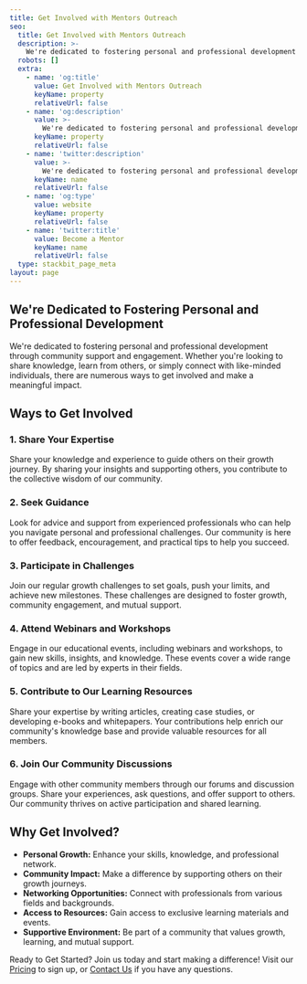 ```yaml
---
title: Get Involved with Mentors Outreach
seo:
  title: Get Involved with Mentors Outreach
  description: >-
    We're dedicated to fostering personal and professional development through community support and engagement.
  robots: []
  extra:
    - name: 'og:title'
      value: Get Involved with Mentors Outreach
      keyName: property
      relativeUrl: false
    - name: 'og:description'
      value: >-
        We're dedicated to fostering personal and professional development through community support and engagement.
      keyName: property
      relativeUrl: false
    - name: 'twitter:description'
      value: >-
        We're dedicated to fostering personal and professional development through community support and engagement.
      keyName: name
      relativeUrl: false
    - name: 'og:type'
      value: website
      keyName: property
      relativeUrl: false
    - name: 'twitter:title'
      value: Become a Mentor
      keyName: name
      relativeUrl: false
  type: stackbit_page_meta
layout: page
---
```

## We're Dedicated to Fostering Personal and Professional Development

We're dedicated to fostering personal and professional development through community support and engagement. Whether you're looking to share knowledge, learn from others, or simply connect with like-minded individuals, there are numerous ways to get involved and make a meaningful impact.

## Ways to Get Involved

### 1. Share Your Expertise
Share your knowledge and experience to guide others on their growth journey. By sharing your insights and supporting others, you contribute to the collective wisdom of our community.

### 2. Seek Guidance
Look for advice and support from experienced professionals who can help you navigate personal and professional challenges. Our community is here to offer feedback, encouragement, and practical tips to help you succeed.

### 3. Participate in Challenges
Join our regular growth challenges to set goals, push your limits, and achieve new milestones. These challenges are designed to foster growth, community engagement, and mutual support.

### 4. Attend Webinars and Workshops
Engage in our educational events, including webinars and workshops, to gain new skills, insights, and knowledge. These events cover a wide range of topics and are led by experts in their fields.

### 5. Contribute to Our Learning Resources
Share your expertise by writing articles, creating case studies, or developing e-books and whitepapers. Your contributions help enrich our community's knowledge base and provide valuable resources for all members.

### 6. Join Our Community Discussions
Engage with other community members through our forums and discussion groups. Share your experiences, ask questions, and offer support to others. Our community thrives on active participation and shared learning.

## Why Get Involved?

- **Personal Growth:** Enhance your skills, knowledge, and professional network.
- **Community Impact:** Make a difference by supporting others on their growth journeys.
- **Networking Opportunities:** Connect with professionals from various fields and backgrounds.
- **Access to Resources:** Gain access to exclusive learning materials and events.
- **Supportive Environment:** Be part of a community that values growth, learning, and mutual support.

Ready to Get Started?
Join us today and start making a difference! Visit our [Pricing](mentorsoutreach.org/pricing) to sign up, or [Contact Us](mentorsoutreach.org/contact) if you have any questions.



